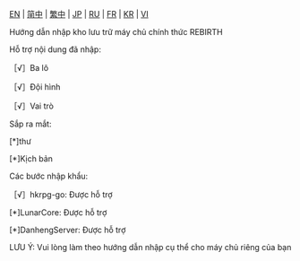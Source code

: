[EN](./EN.md) | [简中](./zh-CN.md) | [繁中](./zh-TW.md) | [JP](./JP.md) | [RU](./RU.md) | [FR](./FR.md) | [KR](./KR.md) | [VI](./VI.md)

Hướng dẫn nhập kho lưu trữ máy chủ chính thức REBIRTH

Hỗ trợ nội dung đã nhập:

［√］Ba lô

［√］Đội hình

［√］Vai trò

Sắp ra mắt:

[*]thư

[*]Kịch bản

Các bước nhập khẩu:

［√］hkrpg-go: Được hỗ trợ

[*]LunarCore: Được hỗ trợ

[*]DanhengServer: Được hỗ trợ

LƯU Ý: Vui lòng làm theo hướng dẫn nhập cụ thể cho máy chủ riêng của bạn